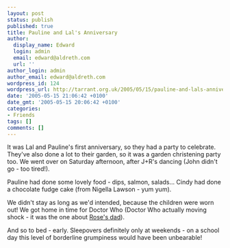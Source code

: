 ```yaml
---
layout: post
status: publish
published: true
title: Pauline and Lal's Anniversary
author:
  display_name: Edward
  login: admin
  email: edward@aldreth.com
  url: ''
author_login: admin
author_email: edward@aldreth.com
wordpress_id: 124
wordpress_url: http://tarrant.org.uk/2005/05/15/pauline-and-lals-anniversary/
date: '2005-05-15 21:06:42 +0100'
date_gmt: '2005-05-15 20:06:42 +0100'
categories:
- Friends
tags: []
comments: []
---
```

<p>It was Lal and Pauline's first anniversary, so they had a party to celebrate.  They've also done a lot to their garden, so it was a garden christening party too.  We went over on Saturday afternoon, after J+R's dancing (John didn't go - too tired!).</p>
<p>Pauline had done some lovely food - dips, salmon, salads...  Cindy had done a chocolate fudge cake (from Nigella Lawson - yum yum).</p>
<p>We didn't stay as long as we'd intended, because the children were worn out!  We got home in time for Doctor Who (Doctor Who actually moving shock - it was the one about <a href="http://www.bbc.co.uk/doctorwho/episodes/fathersday.shtml">Rose's dad</a>).</p>
<p>And so to bed - early.  Sleepovers definitely only at weekends - on a school day this level of borderline grumpiness would have been unbearable!</p>

